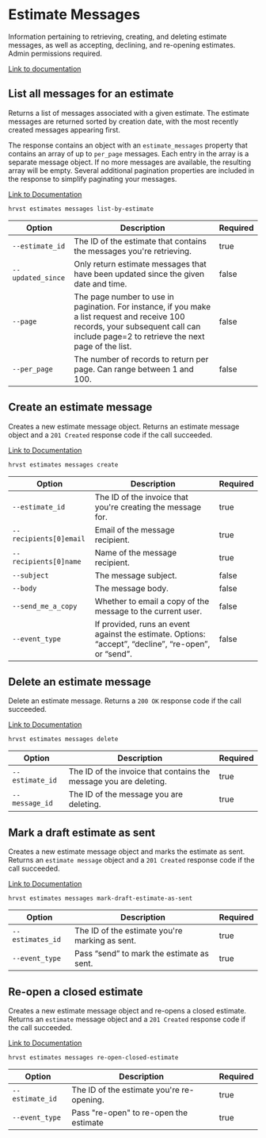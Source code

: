 # Estimate Messages

Information pertaining to retrieving, creating, and deleting estimate messages, as well as accepting, declining, and re-opening estimates. Admin permissions required.

[Link to documentation](https://help.getharvest.com/api-v2/estimates-api/estimates/estimate-messages/)

## List all messages for an estimate

Returns a list of messages associated with a given estimate. The estimate messages are returned sorted by creation date, with the most recently created messages appearing first.

The response contains an object with an `estimate_messages` property that contains an array of up to `per_page` messages. Each entry in the array is a separate message object. If no more messages are available, the resulting array will be empty. Several additional pagination properties are included in the response to simplify paginating your messages.

[Link to Documentation](https://help.getharvest.com/api-v2/estimates-api/estimates/estimate-messages/#list-all-messages-for-an-estimate)

```
hrvst estimates messages list-by-estimate
```

| Option            | Description                                                                                                                                                                            | Required |
| ----------------- | -------------------------------------------------------------------------------------------------------------------------------------------------------------------------------------- | -------- |
| `--estimate_id`   | The ID of the estimate that contains the messages you're retrieving.                                                                                                                   | true     |
| `--updated_since` | Only return estimate messages that have been updated since the given date and time.                                                                                                    | false    |
| `--page`          | The page number to use in pagination. For instance, if you make a list request and receive 100 records, your subsequent call can include page=2 to retrieve the next page of the list. | false    |
| `--per_page`      | The number of records to return per page. Can range between 1 and 100.                                                                                                                 | false    |

## Create an estimate message

Creates a new estimate message object. Returns an estimate message object and a `201 Created` response code if the call succeeded.

[Link to Documentation](https://help.getharvest.com/api-v2/estimates-api/estimates/estimate-messages/#create-an-estimate-message)

```
hrvst estimates messages create
```

| Option                 | Description                                                                                          | Required |
| ---------------------- | ---------------------------------------------------------------------------------------------------- | -------- |
| `--estimate_id`        | The ID of the invoice that you're creating the message for.                                          | true     |
| `--recipients[0]email` | Email of the message recipient.                                                                      | true     |
| `--recipients[0]name`  | Name of the message recipient.                                                                       | true     |
| `--subject`            | The message subject.                                                                                 | false    |
| `--body`               | The message body.                                                                                    | false    |
| `--send_me_a_copy`     | Whether to email a copy of the message to the current user.                                          | false    |
| `--event_type`         | If provided, runs an event against the estimate. Options: “accept”, “decline”, “re-open”, or “send”. | false    |

## Delete an estimate message

Delete an estimate message. Returns a `200 OK` response code if the call succeeded.

[Link to Documentation](https://help.getharvest.com/api-v2/estimates-api/estimates/estimate-messages/#delete-an-estimate-message)

```
hrvst estimates messages delete
```

| Option          | Description                                                       | Required |
| --------------- | ----------------------------------------------------------------- | -------- |
| `--estimate_id` | The ID of the invoice that contains the message you are deleting. | true     |
| `--message_id`  | The ID of the message you are deleting.                           | true     |

## Mark a draft estimate as sent

Creates a new estimate message object and marks the estimate as sent. Returns an `estimate message` object and a `201 Created` response code if the call succeeded.

[Link to Documentation](https://help.getharvest.com/api-v2/estimates-api/estimates/estimate-messages/#mark-a-draft-estimate-as-sent)

```
hrvst estimates messages mark-draft-estimate-as-sent
```

| Option           | Description                                    | Required |
| ---------------- | ---------------------------------------------- | -------- |
| `--estimates_id` | The ID of the estimate you're marking as sent. | true     |
| `--event_type`   | Pass “send” to mark the estimate as sent.      | true     |

## Re-open a closed estimate

Creates a new estimate message object and re-opens a closed estimate. Returns an `estimate` message object and a `201 Created` response code if the call succeeded.

[Link to Documentation](https://help.getharvest.com/api-v2/estimates-api/estimates/estimate-messages/#re-open-a-closed-estimate)

```
hrvst estimates messages re-open-closed-estimate
```

| Option          | Description                               | Required |
| --------------- | ----------------------------------------- | -------- |
| `--estimate_id` | The ID of the estimate you're re-opening. | true     |
| `--event_type`  | Pass "re-open" to re-open the estimate    | true     |
